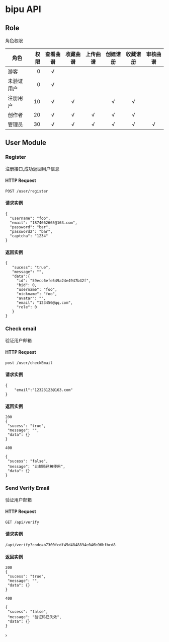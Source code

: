 # bipu API

## Role
 角色权限
 
| 角色        | 权限    |  查看曲谱  | 收藏曲谱 | 上传曲谱  | 创建谱册 | 收藏谱册 | 审核曲谱 | 
| --------   | ------: | :------: | :----:  |  :----:   |:----: | :----:  | :----: |         
| 游客        | 0       |   √      |         |          |        |         |        |
| 未验证用户   | 0       |   √      |         |          |        |         |        |
| 注册用户     | 10      |   √      |   √     |          |   √    |    √    |        |
| 创作者      | 20      |   √      |   √     |     √     |   √    |    √    |        |
| 管理员      | 30      |   √      |   √     |     √     |   √    |    √    |    √   |

## User Module

### Register

注册接口,成功返回用户信息

#### HTTP Request

`POST /user/register`

#### 请求实例

```
{
  "username": "foo",
  "email": "1874662665@163.com",
  "password": "bar",
  "password2": "bar",
  "captcha": "1234"
}
```
#### 返回实例

 ```
 {
 	"sucess": "true",
 	"message": "",
	"data":{
	  "id": "59ecc6efe549a24e4947b42f",
	  "bid": 0,
	  "username": "foo",
	  "nickname": "foo",
	  "avatar": "",
	  "email": "123456@qq.com",
	  "role": 0
	}
}
 ```
 
 
### Check email
验证用户邮箱
#### HTTP Request

`post /user/checkEmail`

#### 请求实例

```
{
	"email":"12323123@163.com"
}
```
#### 返回实例

 ```
200
{
  "sucess": "true",
  "message": "",
  "data": {}
}

400

{
  "sucess": "false",
  "message": "此邮箱已被使用",
  "data": {}
}
 ```
 
### Send Verify Email
验证用户邮箱
#### HTTP Request

`GET /api/verify`

#### 请求实例

```
/api/verify?code=b7300fcdf45d4848894e046b96bfbcd8
```
#### 返回实例

 ```
200
{
  "sucess": "true",
  "message": "",
  "data": {}
}

400

{
  "sucess": "false",
  "message": "验证码已失效",
  "data": {}
}
 ```

›